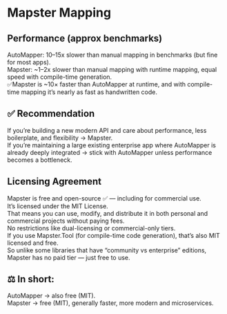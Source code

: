# Mapster Mapping 

## Performance (approx benchmarks)

AutoMapper: 10–15x slower than manual mapping in benchmarks (but fine for most apps).<br>
Mapster: ~1–2x slower than manual mapping with runtime mapping, equal speed with compile-time generation.<br>
✅Mapster is ~10× faster than AutoMapper at runtime, and with compile-time mapping it’s nearly as fast as handwritten code. 

## ✅ Recommendation
If you’re building a new modern API and care about performance, less boilerplate, and flexibility → Mapster. <br>
If you’re maintaining a large existing enterprise app where AutoMapper is already deeply integrated → stick with AutoMapper unless performance becomes a bottleneck.

## Licensing Agreement
Mapster is free and open-source ✅ — including for commercial use.<br>
It’s licensed under the MIT License.<br>
That means you can use, modify, and distribute it in both personal and commercial projects without paying fees.<br>
No restrictions like dual-licensing or commercial-only tiers.<br>
If you use Mapster.Tool (for compile-time code generation), that’s also MIT licensed and free.<br>
So unlike some libraries that have “community vs enterprise” editions, Mapster has no paid tier — just free to use.

## ⚖️ In short:
AutoMapper → also free (MIT).<br>
Mapster → free (MIT), generally faster, more modern and microservices.
